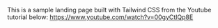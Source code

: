 This is a sample landing page built with Tailwind CSS from the Youtube tutorial below:
https://www.youtube.com/watch?v=00gyCtIQp8E



